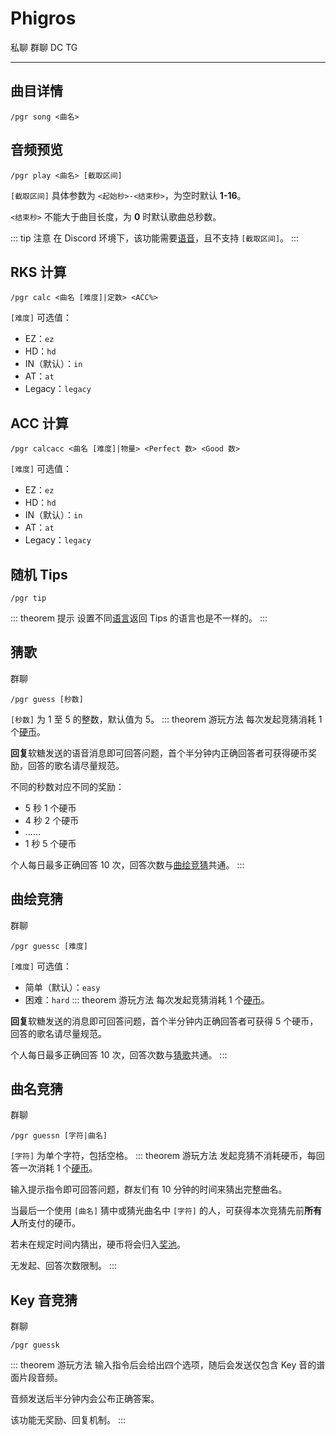 # Phigros
<span class="span-friend">私聊</span>
<span class="span-group">群聊</span>
<span class="span-discord">DC</span>
<span class="span-telegram">TG</span>

---

## 曲目详情
```
/pgr song <曲名>
```

## 音频预览
```
/pgr play <曲名> [截取区间]
```
`[截取区间]` 具体参数为 `<起始秒>-<结束秒>`，为空时默认 **1-16**。

`<结束秒>` 不能大于曲目长度，为 **0** 时默认歌曲总秒数。

::: tip 注意
在 Discord 环境下，该功能需要[语音](/module/discord/#语音)，且不支持 `[截取区间]`。
:::

## RKS 计算
```
/pgr calc <曲名 [难度]|定数> <ACC%>
```
`[难度]` 可选值：
- EZ：`ez`
- HD：`hd`
- IN（默认）：`in`
- AT：`at`
- Legacy：`legacy`

## ACC 计算
```
/pgr calcacc <曲名 [难度]|物量> <Perfect 数> <Good 数>
```
`[难度]` 可选值：
- EZ：`ez`
- HD：`hd`
- IN（默认）：`in`
- AT：`at`
- Legacy：`legacy`

## 随机 Tips
```
/pgr tip
```

::: theorem 提示
设置不同[语言](/module/base/#语言)返回 Tips 的语言也是不一样的。
:::

## 猜歌
<span class="span-group">群聊</span>
```
/pgr guess [秒数]
```
`[秒数]` 为 1 至 5 的整数，默认值为 5。
::: theorem 游玩方法
每次发起竞猜消耗 1 个[硬币](/coin/)。

**回复**软糖发送的语音消息即可回答问题，首个半分钟内正确回答者可获得硬币奖励，回答的歌名请尽量规范。

不同的秒数对应不同的奖励：
- 5 秒 1 个硬币
- 4 秒 2 个硬币
- ……
- 1 秒 5 个硬币

个人每日最多正确回答 10 次，回答次数与[曲绘竞猜](#曲绘竞猜)共通。
:::

## 曲绘竞猜
<span class="span-group">群聊</span>
```
/pgr guessc [难度]
```
`[难度]` 可选值：
- 简单（默认）：`easy`
- 困难：`hard`
::: theorem 游玩方法
每次发起竞猜消耗 1 个[硬币](/coin/)。

**回复**软糖发送的消息即可回答问题，首个半分钟内正确回答者可获得 5 个硬币，回答的歌名请尽量规范。

个人每日最多正确回答 10 次，回答次数与[猜歌](#猜歌)共通。
:::

## 曲名竞猜
<span class="span-group">群聊</span>
```
/pgr guessn [字符|曲名]
```
`[字符]` 为单个字符，包括空格。
::: theorem 游玩方法
发起竞猜不消耗硬币，每回答一次消耗 1 个[硬币](/coin/)。

输入提示指令即可回答问题，群友们有 10 分钟的时间来猜出完整曲名。

当最后一个使用 `[曲名]` 猜中或猜光曲名中 `[字符]` 的人，可获得本次竞猜先前**所有人**所支付的硬币。

若未在规定时间内猜出，硬币将会归入[奖池](/module/base/#抽奖)。

无发起、回答次数限制。
:::

## Key 音竞猜
<span class="span-group">群聊</span>
```
/pgr guessk
```
::: theorem 游玩方法
输入指令后会给出四个选项，随后会发送仅包含 Key 音的谱面片段音频。

音频发送后半分钟内会公布正确答案。

该功能无奖励、回复机制。
:::